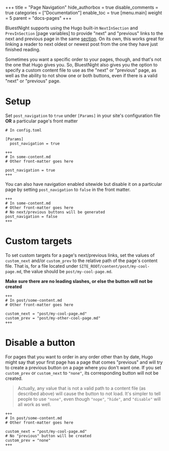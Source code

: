 +++
title = "Page Navigation"
hide_authorbox = true
disable_comments = true
categories = ["Documentation"]
enable_toc = true
[menu.main]
  weight = 5
  parent = "docs-pages"
+++

BluestNight supports using the Hugo built-in `NextInSection` and `PrevInSection` [page variables] to provide "next" and "previous" links to the next and previous page in the same [section](https://gohugo.io/content/sections/). On its own, this works great for linking a reader to next oldest or newest post from the one they have just finished reading.

Sometimes you want a specific order to your pages, though, and that's not the one that Hugo gives you. So, BluestNight also gives you the option to specify a custom content file to use as the "next" or "previous" page, as well as the ability to not show one or both buttons, even if there is a valid "next" or "previous" page.

# Setup

Set `post_navigation` to `true` under `[Params]` in your site's configuration file **OR** a particular page's front matter

```
# In config.toml

[Params]
  post_navigation = true
```

```
+++
# In some-content.md
# Other front-matter goes here

post_navigation = true
+++
```

You can also have navigation enabled sitewide but disable it on a particular page by setting `post_navigation` to `false` in the front matter.

```
+++
# In some-content.md
# Other front-matter goes here
# No next/previous buttons will be generated
post_navigation = false
+++
```

# Custom targets

To set custom targets for a page's next/previous links, set the values of `custom_next` and/or `custom_prev` to the relative path of the page's content file. That is, for a file located under `SITE_ROOT/content/post/my-cool-page.md`, the value should be `post/my-cool-page.md`.

**Make sure there are no leading slashes, or else the button will not be created**

```
+++
# In post/some-content.md
# Other front-matter goes here

custom_next = "post/my-cool-page.md"
custom_prev = "post/my-other-cool-page.md"
+++
```

# Disable a button

For pages that you want to order in any order other than by date, Hugo might say that your first page has a page that comes "previous" and will try to create a previous button on a page where you don't want one. If you set `custom_prev` or `custom_next` to `"none"`, its corresponding button will not be created.

> Actually, any value that is not a valid path to a content file (as described above) will cause the button to not load. It's simpler to tell people to use `"none"`, even though `"nope"`, `"hide"`, and `"disable"` will all work as well.

```
+++
# In post/some-content.md
# Other front-matter goes here

custom_next = "post/my-cool-page.md"
# No "previous" button will be created
custom_prev = "none"
+++
```
